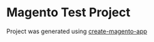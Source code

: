 # Magento Test Project
Project was generated using [create-magento-app](https://docs.create-magento-app.com/)

